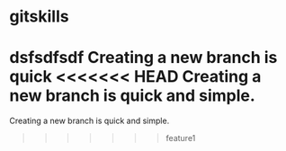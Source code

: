 gitskills
=========
dsfsdfsdf
Creating a new branch is quick
<<<<<<< HEAD
Creating a new branch is quick and simple.
=======
Creating a new branch is quick and simple.
>>>>>>> feature1
